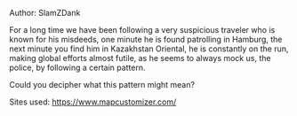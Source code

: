Author: SlamZDank

For a long time we have been following a very suspicious traveler who is known for his misdeeds, one minute he is found patrolling in Hamburg, the next minute you find him in Kazakhstan Oriental, he is constantly on the run, making global efforts almost futile, as he seems to always mock us, the police, by following a certain pattern.

Could you decipher what this pattern might mean?

Sites used: https://www.mapcustomizer.com/
